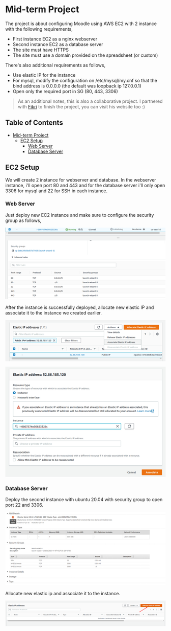 # Mid-term Project

The project is about configuring Moodle using AWS EC2 with 2 instance with the following requirements,

- First instance EC2 as a nginx webserver
- Second instance EC2 as a database server
- The site must have HTTPS
- The site must use a domain provided on the spreadsheet (or custom)

There's also additional requirements as follows,

- Use elastic IP for the instance
- For mysql, modify the configuration on /etc/mysql/my.cnf so that the bind address is 0.0.0.0 (the default was loopback ip 127.0.0.1)
- Open only the required port in SG (80, 443, 3306)

> As an additional notes, this is also a collaborative project. I partnered with [Fikri](wuvel.net) to finish the project, you can visit his website too :)

## Table of Contents <!-- omit in toc -->

- [Mid-term Project](#mid-term-project)
  - [EC2 Setup](#ec2-setup)
    - [Web Server](#web-server)
    - [Database Server](#database-server)

## EC2 Setup

We will create 2 instance for webserver and database. In the webserver instance, i'll open port 80 and 443 and for the database server i'll only open 3306 for mysql and 22 for SSH in each instance.

### Web Server

Just deploy new EC2 instance and make sure to configure the security group as follows,

![EC2 SG webserver](img/001.png)

After the instance is successfully deployed, allocate new elastic IP and associate it to the instance we created earlier.

![elastic ip webserver 1](img/002.png)

![elastic ip webserver 2](img/003.png)

### Database Server

Deploy the second instance with ubuntu 20.04 with security group to open port 22 and 3306.

![EC2 SG db](img/004.png)

Allocate new elastic ip and associate it to the instance.

![elastic ip db](img/005.png)
